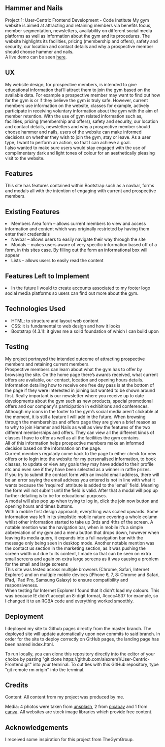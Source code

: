 <h2>Hammer and Nails</h2>
<p>Project 1: User-Centric Frontend Development - Code Institute
My gym website is aimed at attracting and retaining members via benefits focus, member segmentation, newsletters, availability on different social media platforms as well as information about the gym and its procedures. The website highlights its facilities, pricing (membership and offers), safety and security, our location and contact details and why a prospective member should choose hammer and nails.
<br>
A live demo can be seen <a href="https://alexrem1.github.io/User-Centric-Frontend/index.html">here</a>.

<h2>UX</h2>
<p>My website design, for prospective members, is intended to give educational information that’ll attract them to join the gym based on the available data. For example a prospective member may want to find out how far the gym is or if they believe the gym is truly safe. However, current members use information on the website, classes for example, actively participate in receiving voluntary information about the gym with the aim of member retention.
With the use of gym related information such as, facilities, pricing (membership and offers), safety and security, our location and contact details, newsletters and why a prospective member should choose hammer and nails, users of the website can make informed decisions on whether they wish to join the gym, stay or leave. As a user type, I want to perform an action, so that I can achieve a goal.
<br>
I also wanted to make sure users would stay engaged with the use of complimentary dark and light tones of colour for an aesthetically pleasing visit to the website.</p>

<h2>Features</h2>
<p>This site has features contained within Bootstrap such as a navbar, forms and modals all with the intention of engaging with current and prospective members.</p>

<h2>Existing Features</h2>
	<li>Members Area form – allows current members to view and access information and content which was originally restricted by having them enter their credentials</li>
	<li>Navbar – allows users to easily navigate their way through the site </li>
	<li>Modals – makes users aware of very specific information based off of a form, in this sites case. By filling out the form an informational box will appear</li>
	<li>Lists – allows users to easily read the content</li>
<h2>Features Left to Implement</h2>
<li>In the future I would to create accounts associated to my footer logo social media platforms so users can find out more about the gym.</li>
<h2>Technologies Used</h2>
<li>	HTML: to structure and layout web content</li>
	<li>CSS: it is fundamental to web design and how it looks</li>
	<li>Bootstrap (4.3.1): it gives me a solid foundation of which I can build upon</li>

<h2>Testing</h2>
<p>My project portrayed the intended outcome of attracting prospective members and retaining current members. 
<br>Prospective members can learn about what the gym has to offer by browsing the site. On the home page there’s awards received, what current offers are available, our contact, location and opening hours details. Information detailing how to receive one free day pass is at the bottom of the page if they were interested in joining but wanted to be shown around first. Really important is our newsletter where you receive up to date developments about the gym such as new products, special promotional offers and our company's participation in exhibitions and conferences. Although my icons in the footer to the gym’s social media aren’t clickable at the moment, it is still a feature I will add in the future.
When browsing through the memberships and offers page they are given a brief reason as to why to join Hammer and Nails as well as view the features of the two different memberships and offers. They can view all the different kinds of classes I have to offer as well as all the facilities the gym contains.
<br>
All of this information helps prospective members make an informed decision based on the information on the page.
<br>
Current members regularly come back to the page to either check for new offers or to login into the website for my personalised information, to book classes, to update or view any goals they may have added to their profile etc and even see if they have been selected as a winner in raffle prizes.
<br>
If you try to submit the contact form with an invalid email address, there will be an error saying the email address you entered is not in line with what it wants because the 'required' attribute is added to the 'email’ field. Meaning the form will not submit until the field is valid. After that a modal will pop up further detailing is to be for educational purposes.
<br>
A modal will also pop up when trying to log in, click the join now button and opening hours and times buttons.
<br>
With a mobile first design approach, everything was scaled upwards. Some information was left in its simplistic mobile nature covering a whole column whilst other information started to take up 3rds and 4ths of the screen. A notable mention was the navigation bar, when in mobile it’s a simple abbreviation of my gym and a menu button that drops down, however when leaving its media query, it expands into a full navigation bar with the message only being seen in desktop mode. Another notable mention was the contact us section in the marketing section, as it was pushing the screen width out due to its content, I made so that can be seen on extra small screens and again on extra large screens as it was causing a problem for the small and large screens
<br>
This site was tested across multiple browsers (Chrome, Safari, Internet Explorer) and on multiple mobile devices (iPhone 6, 7, 8: Chrome and Safari, iPad, iPad Pro, Samsung Galaxy) to ensure compatibility and responsiveness.
<br>
When testing for Internet Explorer I found that it didn’t load my colours. This was because IE didn’t accept an 8-digit format, #cccc4537 for example, so I changed it to an RGBA code and everything worked smoothly. </p>
<h2>Deployment</h2>
<p>I deployed my site to Github pages directly from the master branch. The deployed site will update automatically upon new commits to said branch. In order for the site to deploy correctly on GitHub pages, the landing page has been named index.html.</p>
To run locally, you can clone this repository directly into the editor of your choice by pasting "git clone https://github.com/alexrem1/User-Centric-Frontend.git" into your terminal. To cut ties with this GitHub repository, type "git remote rm origin" into the terminal.

<h2>Credits</h2>
<p>Content: All content from my project was produced by me.</p>

<p> Media: 4 photos were taken from <a href="https://unsplash.com">unsplash</a>, 2 from <a href="https://pixabay.com">pixabay</a> and 1 from <a href="https://canva.com">canva</a>. All websites are stock image libraries which provide free content.</p>
<h2>Acknowledgements</h2>
	<p>I received some inspiration for this project from TheGymGroup.</p>


